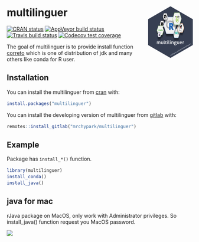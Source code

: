 
<!-- README.md is generated from README.Rmd. Please edit that file -->

# multilinguer <img src="man/figures/logo.png" align="right" height=140/>

<!-- badges: start -->

[![CRAN
status](https://www.r-pkg.org/badges/version/multilinguer)](https://cran.r-project.org/package=multilinguer)
[![AppVeyor build
status](https://ci.appveyor.com/api/projects/status/github/mrchypark/multilinguer?branch=master&svg=true)](https://ci.appveyor.com/project/mrchypark/multilinguer)
[![Travis build
status](https://travis-ci.org/mrchypark/multilinguer.svg?branch=master)](https://travis-ci.org/mrchypark/multilinguer)
[![Codecov test
coverage](https://codecov.io/gh/mrchypark/multilinguer/branch/master/graph/badge.svg)](https://codecov.io/gh/mrchypark/multilinguer?branch=master)
<!-- badges: end -->

The goal of multilinguer is to provide install function
[correto](https://aws.amazon.com/en/corretto/) which is one of
distribution of jdk and many others like conda for R user.

## Installation

You can install the multilinguer from
[cran](https://cran.r-project.org/web/packages/multilinguer/index.html)
with:

``` r
install.packages("multilinguer")
```

You can install the developing version of multilinguer from
[gitlab](https://gitlab.com/mrchypark/multilinguer) with:

``` r
remotes::install_gitlab("mrchypark/multilinguer")
```

## Example

Package has `install_*()` function.

``` r
library(multilinguer)
install_conda()
install_java()
```

## java for mac

rJava package on MacOS, only work with Administrator privileges. So
install\_java() function request you MacOS password.

![](https://user-images.githubusercontent.com/6179259/73519641-fbbaa700-4444-11ea-9f52-5c3941040506.png)
